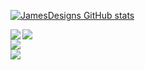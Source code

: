 

[![JamesDesigns GitHub stats](https://github-readme-stats.vercel.app/api?username=jamesdesigns&show_icons=true&theme=dracula)](https://github.com/jamesdesigns/github-readme-stats) 

<img align="left" src="https://github-readme-stats.vercel.app/api/top-langs/?username=jamesdesigns&langs_count=5&theme=dracula&hide=C" />

![](https://img.shields.io/badge/Code-JAVASCRIPT-informational?style=flat&logo=JS&logoColor=white&color=2bbc8a)<br />
![](https://img.shields.io/badge/Code-HTML-informational?style=flat&logo=JS&logoColor=white&color=2bbc8a) <br />
![](https://img.shields.io/badge/Code-CSS-informational?style=flat&logo=JS&logoColor=white&color=2bbc8a) <br />




